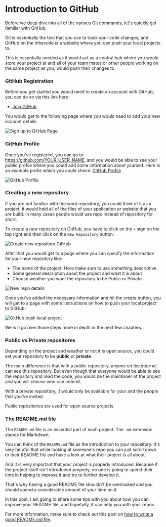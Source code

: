 # Introduction to GitHub

Before we deep dive into all of the various Git commands, let's quickly get familiar with GitHub.

Git is essentially the tool that you use to track your code changes, and GitHub on the otherside is a website where you can push your local projects to.

This is essentially needed as it would act as a central hub where you would store your project at and all of your team mates or other people working on the same project as you, would push their changes to.

### GitHub Registration

Before you get started you would need to create an account with GitHub, you can do so via this link here:

* [Join GitHub](https://github.com/join)

You would get to the following page where you would need to add your new account details:

![Sign up to GitHub Page](https://imgur.com/iebnKjZ.png)

### GitHub Profile

Once you've registered, you can go to https://github.com/YOUR_USER_NAME, and you would be able to see your public profile where you could add some information about yourself. Here is an example profie which you could check: [GitHub Profile](https://github.com/bobbyiliev)

![GitHub Profile](https://imgur.com/rZgIaOy.png)

### Creating a new repository

If you are not familiar with the word repository, you could think of it as a project, it would hold all of the files of your application or website that you are build. In many cases people would use repo instead of repository for short.

To create a new repository on GitHub, you have to click on the `+` sign on the top right and then click on the `New Repository` button:

![Create new repository GitHub](https://imgur.com/HAANHiz.png)

After that you would get to a page where you can specify the information for your new repository like:

* The name of the project: Here make sure to use something descriptive
* Some general description about the project and what it is about
* Choose weather you want the repository to be Public or Private

![New repo details](https://imgur.com/T0UKCES.png)

Once you've added the necessary information and hit the create button, you will get to a page with some instructions on how to push your local project to GitHub:

![GitHub push local project](https://imgur.com/HXRQvMu.png)

We will go over those steps more in depth in the next few chapters.

### Public vs Private repositores

Depending on the project and weather or not it is open source, you could set your repository to be **public** or **private**.

The main difference is that with a public repository, anyone on the internet can see this repository. But even though that everyone would be able to see the repository and read the code, you would be the maintianer of the project and you will choose who can commit.

With a private repository, it would only be available for your and the people that you've invited.

Public repositories are used for open source projects.

### The README.md file

The `README.md` file is an essential part of each project. The `.md` extension stands for Markdown.

You can think of the `README.md` file as the introduction to your repository. It's very helpful that while looking at someone's repo you can just scroll down to their README file and have a look at what their project is all about.

And it is very important that your project is properly introduced. Because if the project itself isn't introduced properly, no one is going to spend their time in helping to improve it and try to further develop it.

That's why having a good README file shouldn't be overlooked and you should spend a considerable amount of your time on it.

In this post, I am going to share some tips with you about how you can improve your README file, and hopefully, it can help you with your repos.

For more information, make sure to check out this post on [how to write a good README.md file](https://devdojo.com/bobbyiliev/quick-tips-for-writing-a-good-readme-file).